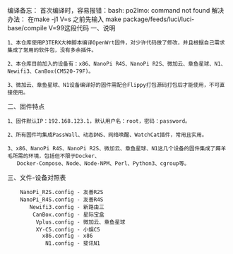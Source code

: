 编译备忘：
首次编译时，容易报错：bash: po2lmo: command not found 
解决办法：
在make -j1 V=s 之前先输入 make package/feeds/luci/luci-base/compile V=99这段代码
一、说明

    1、本仓库使用P3TERX大神脚本编译OpenWrt固件，对少许代码做了修改，并且根据自己需求集成了常用的软件包，没有多余插件。

    2、本仓库目前加入的设备有：x86、NanoPi R4S、NanoPi R2S、微加云、章鱼星球、N1、Newifi3、CanBox(CM520-79F)。
    
    3、微加云、章鱼星球、N1设备编译好的固件需配合Flippy打包源码打包后才能使用，不可直接使用。

二、固件特点

    1、固件默认IP：192.168.123.1，默认用户名：root，密码：password。
    
    2、所有固件均集成PassWall、动态DNS、网络唤醒、WatchCat插件，常用且实用。
    
    3、x86、NanoPi R4S、NanoPi R2S、微加云、章鱼星球、N1这几个设备的固件集成了薅羊毛所需的环境，包括但不限于Docker、
       Docker-Compose、Node、Node-NPM、Perl、Python3、cgroup等。
    
三、文件-设备对照表

        NanoPi_R2S.config - 友善R2S
        NanoPi_R4S.config - 友善R4S
           Newifi3.config - 新路由三
            CanBox.config - 星际宝盒
             Vplus.config - 微加云、章鱼星球
             XY-C5.config - 小娱C5
               x86.config - x86
                N1.config - 斐讯N1
   
